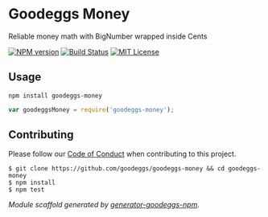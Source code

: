 # Goodeggs Money

Reliable money math with BigNumber  wrapped inside Cents

[![NPM version](http://img.shields.io/npm/v/goodeggs-money.svg?style=flat-square)](https://www.npmjs.org/package/goodeggs-money)
[![Build Status](http://img.shields.io/travis/goodeggs/goodeggs-money.svg?style=flat-square)](https://travis-ci.org/goodeggs/goodeggs-money)
[![MIT License](http://img.shields.io/badge/license-MIT-blue.svg?style=flat-square)](https://github.com/goodeggs/goodeggs-money/blob/master/LICENSE.md)

## Usage

```
npm install goodeggs-money
```

```javascript
var goodeggsMoney = require('goodeggs-money');
```

## Contributing

Please follow our [Code of Conduct](https://github.com/goodeggs/mongoose-webdriver/blob/master/CODE_OF_CONDUCT.md)
when contributing to this project.

```
$ git clone https://github.com/goodeggs/goodeggs-money && cd goodeggs-money
$ npm install
$ npm test
```

_Module scaffold generated by [generator-goodeggs-npm](https://github.com/goodeggs/generator-goodeggs-npm)._
